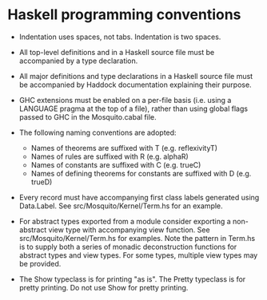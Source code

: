 # Haskell programming conventions

  * Indentation uses spaces, not tabs.  Indentation is two spaces.

  * All top-level definitions and in a Haskell source file must be accompanied
    by a type declaration.

  * All major definitions and type declarations in a Haskell source file must
    be accompanied by Haddock documentation explaining their purpose.

  * GHC extensions must be enabled on a per-file basis (i.e. using a LANGUAGE
    pragma at the top of a file), rather than using global flags passed to GHC
    in the Mosquito.cabal file.

  * The following naming conventions are adopted:

      * Names of theorems are suffixed with T (e.g. reflexivityT)
      * Names of rules are suffixed with R (e.g. alphaR)
      * Names of constants are suffixed with C (e.g. trueC)
      * Names of defining theorems for constants are suffixed with D (e.g. trueD)

  * Every record must have accompanying first class labels generated using
    Data.Label.  See src/Mosquito/Kernel/Term.hs for an example.

  * For abstract types exported from a module consider exporting a non-abstract
    view type with accompanying view function.  See src/Mosquito/Kernel/Term.hs
    for examples.  Note the pattern in Term.hs is to supply both a series of
    monadic deconstruction functions for abstract types and view types.  For some
    types, multiple view types may be provided.

  * The Show typeclass is for printing "as is".  The Pretty typeclass is for pretty
    printing.  Do not use Show for pretty printing.